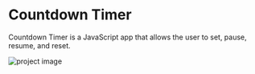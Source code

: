 # Countdown Timer

<!-- DESCRIPTION-START -->
Countdown Timer is a JavaScript app that allows the user to set, pause, resume, and reset.
<!-- DESCRIPTION-END -->

![project image](https://res.cloudinary.com/dwguf4w1t/image/upload/v1722453413/Portfolio%20Projects/countdown-timer-js_vbnkps.png)